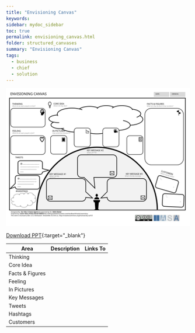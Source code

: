 ```yaml
---
title: "Envisioning Canvas"
keywords: 
sidebar: mydoc_sidebar
toc: true
permalink: envisioning_canvas.html
folder: structured_canvases
summary: "Envisioning Canvas"
tags: 
  - business
  - chief
  - solution
---
```


![image001](media/envisioning_canvas001.svg)

[Download PPT](media/ppt/envisioning_canvas.ppt){:target="_blank"}

| Area            | Description | Links To |
| --------------- | ----------- | -------- |
| Thinking        |             |          |
| Core Idea       |             |          |
| Facts & Figures |             |          |
| Feeling         |             |          |
| In Pictures     |             |          |
| Key Messages    |             |          |
| Tweets          |             |          |
| Hashtags        |             |          |
| Customers       |             |          |